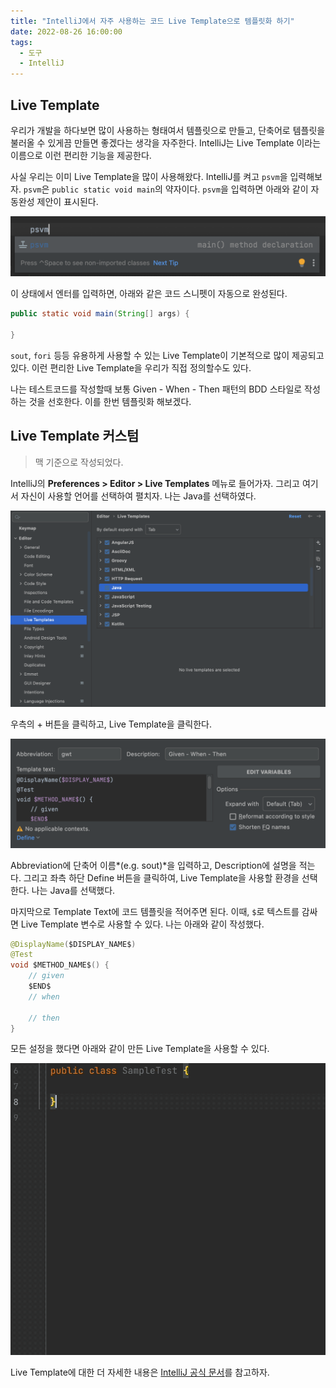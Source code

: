 ```yaml
---
title: "IntelliJ에서 자주 사용하는 코드 Live Template으로 템플릿화 하기"
date: 2022-08-26 16:00:00
tags:
  - 도구
  - IntelliJ
---
```


## Live Template

우리가 개발을 하다보면 많이 사용하는 형태여서 템플릿으로 만들고, 단축어로 템플릿을 불러올 수 있게끔 만들면 좋겠다는 생각을 자주한다. IntelliJ는 Live Template 이라는 이름으로 이런 편리한 기능을 제공한다.

사실 우리는 이미 Live Template을 많이 사용해왔다. IntelliJ를 켜고 `psvm`을 입력해보자. `psvm`은 `public static void main`의 약자이다. `psvm`을 입력하면 아래와 같이 자동완성 제안이 표시된다.

![psvm](./psvm.png)

이 상태에서 엔터를 입력하면, 아래와 같은 코드 스니펫이 자동으로 완성된다.

```java
public static void main(String[] args) {

}
```

`sout`, `fori` 등등 유용하게 사용할 수 있는 Live Template이 기본적으로 많이 제공되고 있다. 이런 편리한 Live Template을 우리가 직접 정의할수도 있다.

나는 테스트코드를 작성할때 보통 Given - When - Then 패턴의 BDD 스타일로 작성하는 것을 선호한다. 이를 한번 템플릿화 해보겠다.

## Live Template 커스텀

> 맥 기준으로 작성되었다.

IntelliJ의 **Preferences > Editor > Live Templates** 메뉴로 들어가자. 그리고 여기서 자신이 사용할 언어를 선택하여 펼치자. 나는 Java를 선택하였다.

![Live Template 설정 화면](./live-template.png)

우측의 + 버튼을 클릭하고, Live Template을 클릭한다.

![](./live-template-2.png)

Abbreviation에 단축어 이름*(e.g. sout)*을 입력하고, Description에 설명을 적는다. 그리고 좌측 하단 Define 버튼을 클릭하여, Live Template을 사용할 환경을 선택한다. 나는 Java를 선택했다.

마지막으로 Template Text에 코드 템플릿을 적어주면 된다. 이때, `$`로 텍스트를 감싸면 Live Template 변수로 사용할 수 있다. 나는 아래와 같이 작성했다.

```java
@DisplayName($DISPLAY_NAME$)
@Test
void $METHOD_NAME$() {
    // given
    $END$
    // when

    // then
}
```

모든 설정을 했다면 아래와 같이 만든 Live Template을 사용할 수 있다.

![](./gwt.gif)

Live Template에 대한 더 자세한 내용은 [IntelliJ 공식 문서](https://www.jetbrains.com/help/idea/using-live-templates.html)를 참고하자.
